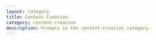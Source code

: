 ```yaml
---
layout: category
title: Content Creation
category: content-creation
description: Prompts in the content-creation category.
---
```

